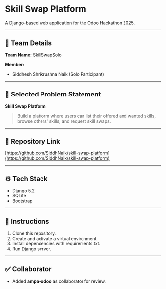 # Skill Swap Platform

A Django-based web application for the Odoo Hackathon 2025.

---

## 🌟 Team Details
**Team Name:** SkillSwapSolo

**Member:**  
- Siddhesh Shrikrushna Naik (Solo Participant)

---

## 📌 Selected Problem Statement
**Skill Swap Platform**  
> Build a platform where users can list their offered and wanted skills, browse others' skills, and request skill swaps.

---

## 🔗 Repository Link
[https://github.com/SiddhNaik/skill-swap-platform](https://github.com/SiddhNaik/skill-swap-platform)

---

## ⚙️ Tech Stack
- Django 5.2
- SQLite
- Bootstrap

---

## 📝 Instructions
1. Clone this repository.
2. Create and activate a virtual environment.
3. Install dependencies with requirements.txt.
4. Run Django server.

---

## ✅ Collaborator
- Added **ampa-odoo** as collaborator for review.
